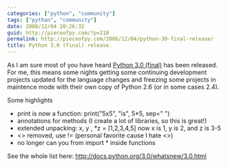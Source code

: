 ```yaml
---
categories: ["python", "community"]
tags: ["python", "community"]
date: 2008/12/04 20:26:32
guid: http://pieceofpy.com/?p=218
permalink: http://pieceofpy.com/2008/12/04/python-30-final-release/
title: Python 3.0 (final) release.
---
```

As I am sure most of you have heard <a href="http://www.python.org/download/releases/3.0/">Python 3.0 (final)</a> has been released. For me, this means some nights getting some continuing development projects updated for the language changes and freezing some projects in maintence mode with their own copy of Python 2.6 (or in some cases 2.4).

Some highlights
<ul>
	<li>print is now a function: print("5x5", "is", 5*5, sep=" ")</li>
	<li>annotations for methods (I create a lot of libraries, so this is great!)</li>
	<li>extended unpacking: x, y , *z = [1,2,3,4,5] now x is 1, y is 2, and z is 3-5</li>
	<li>&lt;&gt; removed, use != (personal favorite cause I hate &lt;&gt;)</li>
	<li>no longer can you from import * inside functions</li>
</ul>
See the whole list here: <a href="http://docs.python.org/3.0/whatsnew/3.0.html">http://docs.python.org/3.0/whatsnew/3.0.html</a>
